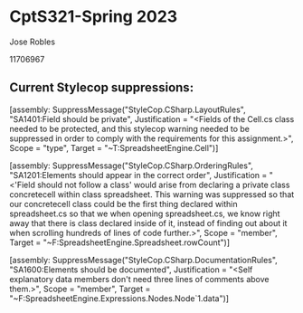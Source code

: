 # CptS321-Spring 2023

Jose Robles

11706967

## Current Stylecop suppressions: 
[assembly: SuppressMessage("StyleCop.CSharp.LayoutRules", "SA1401:Field should be private", Justification = "<Fields of the Cell.cs class needed to be protected, and this stylecop warning needed to be suppressed in order to comply with the requirements for this assignment.>", Scope = "type", Target = "~T:SpreadsheetEngine.Cell")]

[assembly: SuppressMessage("StyleCop.CSharp.OrderingRules", "SA1201:Elements should appear in the correct order", Justification = "<'Field should not follow a class' would arise from declaring a private class concretecell within class spreadsheet. This warning was suppressed so that our concretecell class could be the first thing declared within spreadsheet.cs so that we when opening spreadsheet.cs, we know right away that there is class declared inside of it, instead of finding out about it when scrolling hundreds of lines of code further.>", Scope = "member", Target = "~F:SpreadsheetEngine.Spreadsheet.rowCount")]

[assembly: SuppressMessage("StyleCop.CSharp.DocumentationRules", "SA1600:Elements should be documented", Justification = "<Self explanatory data members don't need three lines of comments above them.>", Scope = "member", Target = "~F:SpreadsheetEngine.Expressions.Nodes.Node`1.data")]
